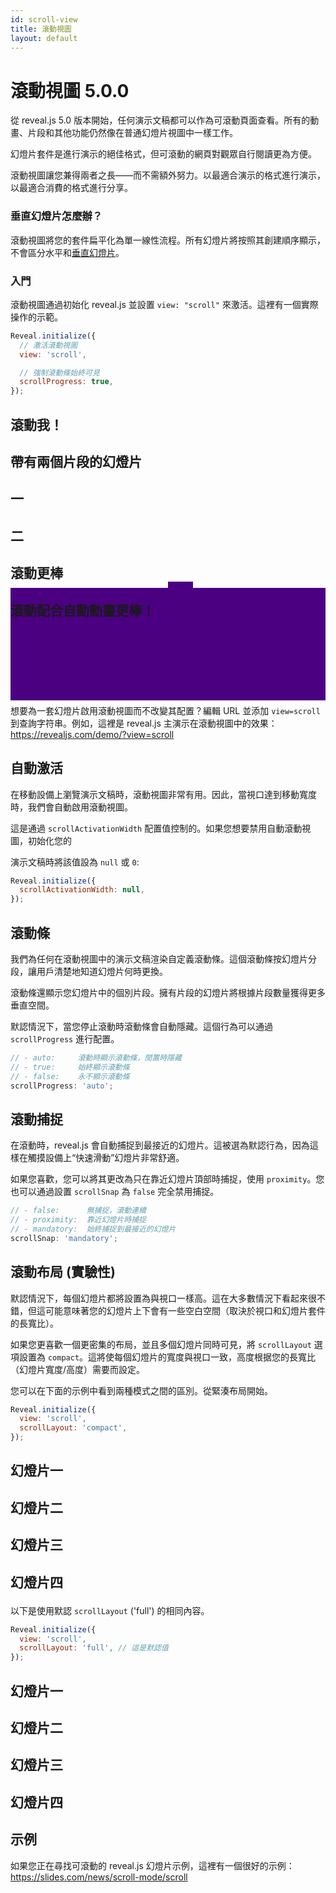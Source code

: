 ```yaml
---
id: scroll-view
title: 滾動視圖
layout: default
---
```


# 滾動視圖 <span class="r-version-badge new">5.0.0</span>

從 reveal.js 5.0 版本開始，任何演示文稿都可以作為可滾動頁面查看。所有的動畫、片段和其他功能仍然像在普通幻燈片視圖中一樣工作。

幻燈片套件是進行演示的絕佳格式，但可滾動的網頁對觀眾自行閱讀更為方便。

滾動視圖讓您兼得兩者之長——而不需額外努力。以最適合演示的格式進行演示，以最適合消費的格式進行分享。

### 垂直幻燈片怎麼辦？

滾動視圖將您的套件扁平化為單一線性流程。所有幻燈片將按照其創建順序顯示，不會區分水平和[垂直幻燈片](/zh-hant/vertical-slides)。

### 入門

滾動視圖通過初始化 reveal.js 並設置 `view: "scroll"` 來激活。這裡有一個實際操作的示範。

```js
Reveal.initialize({
  // 激活滾動視圖
  view: 'scroll',

  // 強制滾動條始終可見
  scrollProgress: true,
});
```

<div class="reveal reveal-example" data-config='{"view": "scroll", "scrollProgress": true}'>
  <div class="slides">
    <section>
      <h2>滾動我！</h2>
    </section>
    <section data-background="indigo">
      <h2>帶有兩個片段的幻燈片</h2>
      <h2 class="fragment fade-left">一</h2>
      <h2 class="fragment fade-left">二</h2>
    </section>
    <section data-auto-animate>
      <div style="position: relative">
        <h2 style="position: relative; z-index: 1; margin-bottom: 0;">滾動更棒</h2>
        <div data-id="box-1" style="position: absolute; top: 100%; left: 50%; width: 40px; height: 40px; background-color: indigo;"></div>
      </div>
    </section>
    <section data-auto-animate>
      <div style="position: relative">
        <h2 style="position: relative; z-index: 1; margin-bottom: 0;">滾動配合自動動畫更棒！</h2>
        <div data-id="box-1" style="position: absolute; top: -20px; left: 0; width: 100%; height: 180px; background-color: indigo;"></div>
      </div>
    </section>
    <section><h2>結束</h2></section>
  </div>
</div>

## URL 激活

想要為一套幻燈片啟用滾動視圖而不改變其配置？編輯 URL 並添加 `view=scroll` 到查詢字符串。例如，這裡是 reveal.js 主演示在滾動視圖中的效果：  
<https://revealjs.com/demo/?view=scroll>

## 自動激活

在移動設備上瀏覽演示文稿時，滾動視圖非常有用。因此，當視口達到移動寬度時，我們會自動啟用滾動視圖。

這是通過 `scrollActivationWidth` 配置值控制的。如果您想要禁用自動滾動視圖，初始化您的

演示文稿時將該值設為 `null` 或 `0`:

```js
Reveal.initialize({
  scrollActivationWidth: null,
});
```

## 滾動條

我們為任何在滾動視圖中的演示文稿渲染自定義滾動條。這個滾動條按幻燈片分段，讓用戶清楚地知道幻燈片何時更換。

滾動條還顯示您幻燈片中的個別片段。擁有片段的幻燈片將根據片段數量獲得更多垂直空間。

默認情況下，當您停止滾動時滾動條會自動隱藏。這個行為可以通過 `scrollProgress` 進行配置。

```js
// - auto:     滾動時顯示滾動條，閒置時隱藏
// - true:     始終顯示滾動條
// - false:    永不顯示滾動條
scrollProgress: 'auto';
```

## 滾動捕捉

在滾動時，reveal.js 會自動捕捉到最接近的幻燈片。這被選為默認行為，因為這樣在觸摸設備上“快速滑動”幻燈片非常舒適。

如果您喜歡，您可以將其更改為只在靠近幻燈片頂部時捕捉，使用 `proximity`。您也可以通過設置 `scrollSnap` 為 `false` 完全禁用捕捉。

```js
// - false:      無捕捉，滾動連續
// - proximity:  靠近幻燈片時捕捉
// - mandatory:  始終捕捉到最接近的幻燈片
scrollSnap: 'mandatory';
```

## 滾動布局 (實驗性)

默認情況下，每個幻燈片都將設置為與視口一樣高。這在大多數情況下看起來很不錯，但這可能意味著您的幻燈片上下會有一些空白空間（取決於視口和幻燈片套件的長寬比）。

如果您更喜歡一個更密集的布局，並且多個幻燈片同時可見，將 `scrollLayout` 選項設置為 `compact`。這將使每個幻燈片的寬度與視口一致，高度根据您的長寬比（幻燈片寬度/高度）需要而設定。

您可以在下面的示例中看到兩種模式之間的區別。從緊湊布局開始。

```js
Reveal.initialize({
  view: 'scroll',
  scrollLayout: 'compact',
});
```

<div class="reveal reveal-example" data-config='{"view": "scroll", "width": 1000, "height": 300, "scrollLayout": "compact"}'>
  <div class="slides">
    <section>
      <h2>幻燈片一</h2>
    </section
    <section data-background="indigo">
      <h2>幻燈片二</h2>
    </section>
    <section data-background="salmon">
      <h2>幻燈片三</h2>
    </section>
    <section data-background="indigo">
      <h2>

幻燈片四</h2>
</section>

  </div>
</div>

以下是使用默認 `scrollLayout` ('full') 的相同內容。

```js
Reveal.initialize({
  view: 'scroll',
  scrollLayout: 'full', // 這是默認值
});
```

<div class="reveal reveal-example" data-config='{"view": "scroll", "width": 1000, "height: 300, "scrollLayout": "full"}'>
  <div class="slides">
    <section>
      <h2>幻燈片一</h2>
    </section>
    <section data-background="indigo">
      <h2>幻燈片二</h2>
    </section>
    <section data-background="salmon">
      <h2>幻燈片三</h2>
    </section>
    <section data-background="indigo">
      <h2>幻燈片四</h2>
    </section>
  </div>
</div>

## 示例

如果您正在尋找可滾動的 reveal.js 幻燈片示例，這裡有一個很好的示例：https://slides.com/news/scroll-mode/scroll
